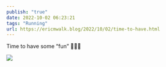 ```yaml
---
publish: "true"
date: 2022-10-02 06:23:21
tags: "Running"
url: https://ericmwalk.blog/2022/10/02/time-to-have.html
---
```


Time to have some “fun” 🏃🏻‍♂️

![](https://ericmwalk.blog/uploads/2022/750c59e01c.jpg)